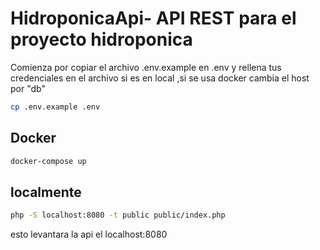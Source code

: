# HidroponicaApi- API REST para el proyecto hidroponica

Comienza por copiar el archivo .env.example en .env y rellena tus credenciales en el archivo si es en local
,si se usa docker cambia el host por "db"


```bash
cp .env.example .env
 ```
## Docker
```bash
docker-compose up
```

## localmente

```bash
php -S localhost:8080 -t public public/index.php
```
esto levantara la api el localhost:8080